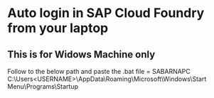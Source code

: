 # Auto login in SAP Cloud Foundry from your laptop
## This is for Widows Machine only

Follow to the below path and paste the .bat file
<USERNAME> = SABARNAPC
C:\Users\<USERNAME>\AppData\Roaming\Microsoft\Windows\Start Menu\Programs\Startup
